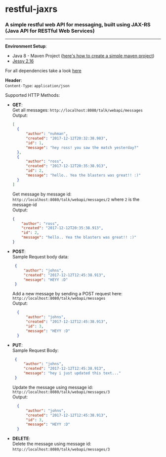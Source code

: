 # restful-jaxrs
### A simple restful web API for messaging, built using JAX-RS (Java API for RESTful Web Services)  
---  

**Environment Setup**:  
* Java 8 - Maven Project ([here's how to create a simple maven project](https://wiki.jasig.org/display/UPM32/Creating+a+Simple+Maven+Project))
* [Jessy 2.16](https://jersey.github.io/)
  
For all dependencies take a look [here](pom.xml)

**Header**:  
`Content-Type`: `application/json`  
  
Supported HTTP Methods: 
* **GET**:  
  Get all messages: `http://localhost:8080/talk/webapi/messages`  
  Output:  
  ```json
  [
    {
        "author": "nuhman",
        "created": "2017-12-12T20:32:38.983",
        "id": 1,
        "message": "hey ross! you saw the match yesterday?"
    },
    {
        "author": "ross",
        "created": "2017-12-12T20:35:38.913",
        "id": 2,
        "message": "hello.. Yea the blasters was great!! :)"
    }
  ]
  ```  
  Get message by message id: `http://localhost:8080/talk/webapi/messages/2`  where `2` is the message-id  
  Output:  
    ```json  
    {
        "author": "ross",
        "created": "2017-12-12T20:35:38.913",
        "id": 2,
        "message": "hello.. Yea the blasters was great!! :)"
    }
    ```  
* **POST**:   
  Sample Request body data:  
   ```json  
    {
        "author": "johns",
        "created": "2017-12-12T12:45:38.913",        
        "message": "HEYY :D"
    }
    ```  
  Add a new message by sending a POST request here: `http://localhost:8080/talk/webapi/messages`  
  Output:  
  ```json  
    {
        "author": "johns",
        "created": "2017-12-12T12:45:38.913",
        "id": 3,
        "message": "HEYY :D"
    }
    ```  
 * **PUT**:  
   Sample Request Body:  
   ```json  
    {
        "author": "johns",
        "created": "2017-12-12T12:45:38.913",        
        "message": "hey i just updated this text..."
    }
    ```  
    Update the message using message id: `http://localhost:8080/talk/webapi/messages/3`  
    Output:  
    ```json  
      {
          "author": "johns",
          "created": "2017-12-12T12:45:38.913",
          "id": 3,
          "message": "HEYY :D"
      }
      ```  
  * **DELETE**:  
    Delete the message using message id: `http://localhost:8080/talk/webapi/messages/3`  
    
